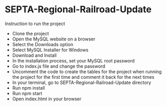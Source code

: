 # SEPTA-Regional-Railroad-Update
Instruction to run the project
- Clone the project
- Open the MySQL website on a browser
- Select the Downloads option
- Select MySQL Installer for Windows
- Download and Install
- In the installation process, set your MySQL root password
- Go to index.js file and change the password
- Uncomment the code to create the tables for the project when running the project for the first time and comment it back for the next times
- In your terminal, go to SEPTA-Regional-Railroad-Update directory
- Run npm install
- Run npm start
- Open index.html in your browser
